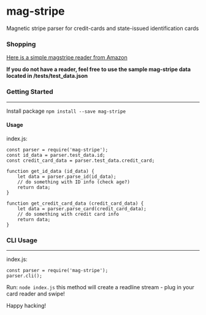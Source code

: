 # mag-stripe
Magnetic stripe parser for credit-cards and state-issued identification cards

### Shopping
[Here is a simple magstripe reader from Amazon](https://www.amazon.com/Deftun-3-Track-Magnetic-Magstripe-Scanner/dp/B01DVWQ2BO/ref=sr_1_4?crid=ZTWYQSBOYN7B&keywords=magstripe+reader&qid=1553725792&s=gateway&sprefix=mag+stripe+%2Caps%2C184&sr=8-4)

**If you do not have a reader, feel free to use the sample mag-stripe data located in /tests/test_data.json**

### Getting Started
---

Install package `npm install --save mag-stripe`

#### Usage

index.js:
```
const parser = require('mag-stripe');
const id_data = parser.test_data.id;
const credit_card_data = parser.test_data.credit_card;

function get_id_data (id_data) {
    let data = parser.parse_id(id_data);
    // do something with ID info (check age?)
    return data;
}

function get_credit_card_data (credit_card_data) {
    let data = parser.parse_card(credit_card_data);
    // do something with credit card info
    return data;
}
```

### CLI Usage
---

index.js:
```
const parser = require('mag-stripe');
parser.cli();
```
Run: `node index.js` this method will create a readline stream - plug in your card reader and swipe!

Happy hacking!
